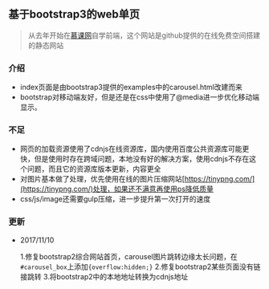 ## 基于bootstrap3的web单页

> 从去年开始在[慕课网](http://www.imooc.com)自学前端，这个网站是github提供的在线免费空间搭建的静态网站

### 介绍

- index页面是由bootstrap3提供的examples中的carousel.html改建而来
- bootstrap对移动端友好，但是还是在css中使用了@media进一步优化移动端显示。

### 不足

- 网页的加载资源使用了cdnjs在线资源库，国内使用百度公共资源库可能更快，但是使用时存在跨域问题，本地没有好的解决方案，使用cdnjs不存在这个问题，而且它的资源库版本更新，内容更全
- 对图片基本做了处理，优先使用在线的图片压缩网站[https://tinypng.com/](https://tinypng.com/)处理，如果还不满意再使用ps降低质量
- css/js/image还需要gulp压缩，进一步提升第一次打开的速度

### 更新

- 2017/11/10

  1.修复bootstrap2综合网站首页，carousel图片跳转边缘太长问题，在<code>#carousel_box</code>上添加```{overflow:hidden;}```
  2.修复bootstrap2某些页面没有链接跳转
  3.将bootstrap2中的本地地址转换为cdnjs地址


